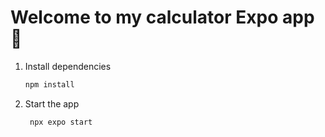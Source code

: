 # Welcome to my calculator Expo app 👋


1. Install dependencies

   ```bash
   npm install
   ```

2. Start the app

   ```bash
    npx expo start
   ```

